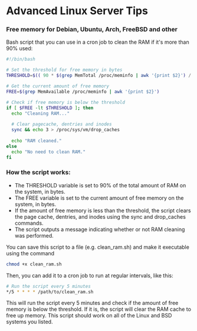 # Advanced Linux Server Tips
### Free memory for Debian, Ubuntu, Arch, FreeBSD and other
Bash script that you can use in a cron job to clean the RAM if it's more than 90% used:

```bash
#!/bin/bash

# Set the threshold for free memory in bytes
THRESHOLD=$(( 90 * $(grep MemTotal /proc/meminfo | awk '{print $2}') / 100 ))

# Get the current amount of free memory
FREE=$(grep MemAvailable /proc/meminfo | awk '{print $2}')

# Check if free memory is below the threshold
if [ $FREE -lt $THRESHOLD ]; then
  echo "Cleaning RAM..."
  
  # Clear pagecache, dentries and inodes
  sync && echo 3 > /proc/sys/vm/drop_caches
  
  echo "RAM cleaned."
else
  echo "No need to clean RAM."
fi
```
### How the script works:
- The THRESHOLD variable is set to 90% of the total amount of RAM on the system, in bytes.
- The FREE variable is set to the current amount of free memory on the system, in bytes.
- If the amount of free memory is less than the threshold, the script clears the page cache, dentries, and inodes using the sync and drop_caches commands.
- The script outputs a message indicating whether or not RAM cleaning was performed.

You can save this script to a file (e.g. clean_ram.sh) and make it executable using the command 
```bash
chmod +x clean_ram.sh
```

Then, you can add it to a cron job to run at regular intervals, like this:

```bash
# Run the script every 5 minutes
*/5 * * * * /path/to/clean_ram.sh
```
This will run the script every 5 minutes and check if the amount of free memory is below the threshold. If it is, the script will clear the RAM cache to free up memory. This script should work on all of the Linux and BSD systems you listed.
